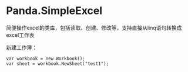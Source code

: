 # Panda.SimpleExcel
简便操作excel的类库，包括读取、创建、修改等，支持直接从linq语句转换成excel工作表

新建工作簿：

    var workbook = new Workbook();
    var sheet = workbook.NewSheet("test1");
